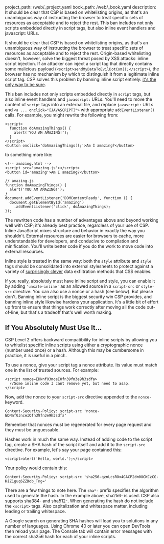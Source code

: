 project_path: /web/_project.yaml
book_path: /web/_book.yaml
description: It should be clear that CSP is based on whitelisting origins, as that's an unambiguous way of instructing the browser to treat specific sets of resources as acceptable and to reject the rest. This ban includes not only scripts embedded directly in script tags, but also inline event handlers and javascript: URLs.

<p class="intro">
It should be clear that CSP is based on whitelisting origins, as that's an
unambiguous way of instructing the browser to treat specific sets of resources
as acceptable and to reject the rest. Origin-based whitelisting doesn't,
however, solve the biggest threat posed by XSS attacks: inline script injection.
If an attacker can inject a script tag that directly contains some malicious
payload (<code>&lt;script&gt;sendMyDataToEvilDotCom();&lt;/script&gt;</code>),
the browser has no mechanism by which to distinguish it from a legitimate
inline script tag. CSP solves this problem by banning inline script entirely:
<a href="https://www.youtube.com/watch?v=aCbfMkh940Q">it's the only way to be
sure</a>.
</p>

This ban includes not only scripts embedded directly in `script` tags, but also
inline event handlers and `javascript:` URLs. You'll need to move the content of
`script` tags into an external file, and replace `javascript:` URLs and `<a ...
onclick="[JAVASCRIPT]">` with appropriate `addEventListener()` calls. For example,
you might rewrite the following from:

<div class="highlight"><pre><code class="language-html" data-lang="html"><span class="nt">&lt;script&gt;</span>
  <span class="kd">function</span> <span class="nx">doAmazingThings</span><span class="p">()</span> <span class="p">{</span>
    <span class="nx">alert</span><span class="p">(</span><span class="s1">&#39;YOU AM AMAZING!&#39;</span><span class="p">);</span>
  <span class="p">}</span>
<span class="nt">&lt;/script&gt;</span>
<span class="nt">&lt;button</span> <span class="na">onclick=</span><span class="s">&#39;doAmazingThings();&#39;</span><span class="nt">&gt;</span>Am I amazing?<span class="nt">&lt;/button&gt;</span></code></pre></div>

to something more like:

<div class="highlight"><pre><code class="language-html" data-lang="html"><span class="c">&lt;!-- amazing.html --&gt;</span>
<span class="nt">&lt;script </span><span class="na">src=</span><span class="s">&#39;amazing.js&#39;</span><span class="nt">&gt;&lt;/script&gt;</span>
<span class="nt">&lt;button</span> <span class="na">id=</span><span class="s">&#39;amazing&#39;</span><span class="nt">&gt;</span>Am I amazing?<span class="nt">&lt;/button&gt;</span></code></pre></div>

<div class="highlight"><pre><code class="language-javascript" data-lang="javascript"><span class="c1">// amazing.js</span>
<span class="kd">function</span> <span class="nx">doAmazingThings</span><span class="p">()</span> <span class="p">{</span>
  <span class="nx">alert</span><span class="p">(</span><span class="s1">&#39;YOU AM AMAZING!&#39;</span><span class="p">);</span>
<span class="p">}</span>
<span class="nb">document</span><span class="p">.</span><span class="nx">addEventListener</span><span class="p">(</span><span class="s1">&#39;DOMContentReady&#39;</span><span class="p">,</span> <span class="kd">function</span> <span class="p">()</span> <span class="p">{</span>
  <span class="nb">document</span><span class="p">.</span><span class="nx">getElementById</span><span class="p">(</span><span class="s1">&#39;amazing&#39;</span><span class="p">)</span>
    <span class="p">.</span><span class="nx">addEventListener</span><span class="p">(</span><span class="s1">&#39;click&#39;</span><span class="p">,</span> <span class="nx">doAmazingThings</span><span class="p">);</span>
<span class="p">});</span></code></pre></div>

The rewritten code has a number of advantages above and beyond working well with
CSP; it's already best practice, regardless of your use of CSP. Inline
JavaScript mixes structure and behavior in exactly the way you shouldn't.
External resources are easier for browsers to cache, more understandable for
developers, and conducive to compilation and minification. You'll write better
code if you do the work to move code into external resources.

Inline style is treated in the same way: both the `style` attribute and `style`
tags should be consolidated into external stylesheets to protect against a
variety of [surprisingly clever](http://scarybeastsecurity.blogspot.com/2009/12/generic-cross-browser-cross-domain.html)
data exfiltration methods that CSS enables.

If you really, absolutely must have inline script and style, you can enable it
by adding `'unsafe-inline'` as an allowed source in a `script-src` or `style-
src` directive. You can also use a nonce or a hash (see below). But please
don't. Banning inline script is the biggest security win CSP provides, and
banning inline style likewise hardens your application. It's a little bit of
effort up front to ensure that things work correctly after moving all the code
out-of-line, but that's a tradeoff that's well worth making.

## If You Absolutely Must Use It...

CSP Level 2 offers backward compatibility for inline scripts by allowing you to
whitelist specific inline scripts using either a cryptographic nonce (number
used once) or a hash. Although this may be cumbersome in practice, it is useful
in a pinch.

To use a nonce, give your script tag a nonce attribute. Its value must match one
in the list of trusted sources. For example:

<div class="highlight"><pre><code class="language-html" data-lang="html"><span class="nt">&lt;script </span><span class="na">nonce=</span><span class="s">EDNnf03nceIOfn39fn3e9h3sdfa</span><span class="nt">&gt;</span>
  <span class="c1">//Some inline code I cant remove yet, but need to asap.</span>
<span class="nt">&lt;/script&gt;</span></code></pre></div>

Now, add the nonce to your `script-src` directive appended to the `nonce-` keyword.

    Content-Security-Policy: script-src 'nonce-EDNnf03nceIOfn39fn3e9h3sdfa'

Remember that nonces must be regenerated for every page request and they must be
unguessable.

Hashes work in much the same way. Instead of adding code to the script tag,
create a SHA hash of the script itself and add it to the `script-src` directive.
For example, let's say your page contained this:

<div class="highlight"><pre><code class="language-javascript" data-lang="javascript"><span class="o">&lt;</span><span class="nx">script</span><span class="o">&gt;</span><span class="nx">alert</span><span class="p">(</span><span class="s1">&#39;Hello, world.&#39;</span><span class="p">);</span><span class="o">&lt;</span><span class="err">/script&gt;</span></code></pre></div>

Your policy would contain this:

    Content-Security-Policy: script-src 'sha256-qznLcsROx4GACP2dm0UCKCzCG-HiZ1guq6ZZDob_Tng='

There are a few things to note here. The `sha*-` prefix specifies the algorithm
used to generate the hash. In the example above, sha256- is used. CSP also
supports sha384- and sha512-. When generating the hash do not include the
`<script>` tags. Also capitalization and whitespace matter, including leading or
trailing whitespace.

A Google search on generating SHA hashes will lead you to solutions in any
number of languages. Using Chrome 40 or later you can open DevTools then reload
your page. The Console tab will contain error messages with the correct sha256
hash for each of your inline scripts.

